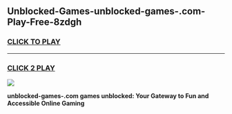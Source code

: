 
## Unblocked-Games-unblocked-games-.com-Play-Free-8zdgh
<h3>
<a href="https://premium76.site?title=unblocked-games-.com&ref=10A">CLICK TO PLAY</a></h3>
<hr>

<h3>
<a href="https://premium76.site?title=unblocked-games-.com&ref=10A">CLICK 2 PLAY</a>
  
</h3>

<a href="https://premium76.site?title=unblocked-games-.com&ref=10A"><img src="https://clearcache.store/games.png"></a>


**unblocked-games-.com games unblocked: Your Gateway to Fun and Accessible Online Gaming**
